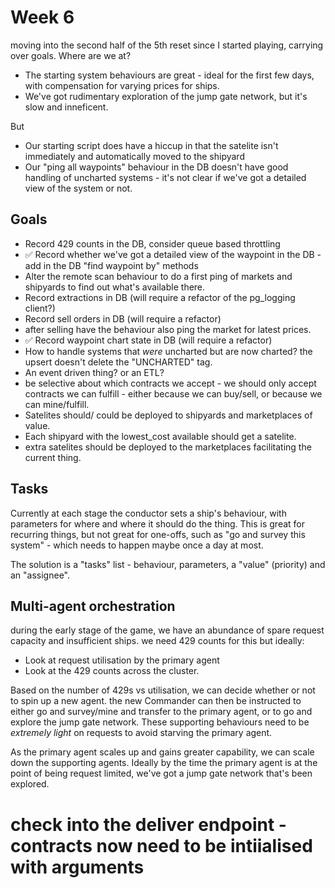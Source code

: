 # Week 6

moving into the second half of the 5th reset since I started playing, carrying over goals.
Where are we at? 
* The starting system behaviours are great - ideal for the first few days, with compensation for varying prices for ships.
* We've got rudimentary exploration of the jump gate network, but it's slow and inneficent.

But
* Our starting script does have a hiccup in that the satelite isn't immediately and automatically moved to the shipyard
* Our "ping all waypoints" behaviour in the DB doesn't have good handling of uncharted systems - it's not clear if we've got a detailed view of the system or not.

## Goals

* Record 429 counts in the DB, consider queue based throttling 
* ✅ Record whether we've got a detailed view of the waypoint in the DB - add in the DB "find waypoint by" methods
* Alter the remote scan behaviour to do a first ping of markets and shipyards to find out what's available there.
* Record extractions in DB (will require a refactor of the pg_logging client?)
* Record sell orders in DB (will require a refactor)
 * after selling have the behaviour also ping the market for latest prices.
* ✅ Record waypoint chart state in DB (will require a refactor)
 * How to handle systems that _were_ uncharted but are now charted? the upsert doesn't delete the "UNCHARTED" tag. 
 * An event driven thing? or an ETL?
* be selective about which contracts we accept - we should only accept contracts we can fulfill - either because we can buy/sell, or because we can mine/fulfill.
* Satelites should/ could be deployed to shipyards and marketplaces of value.
 * Each shipyard with the lowest_cost available should get a satelite.
 * extra satelites should be deployed to the marketplaces facilitating the current thing.
## Tasks

Currently at each stage the conductor sets a ship's behaviour, with parameters for where and where it should do the thing.
This is great for recurring things, but not great for one-offs, such as "go and survey this system" - which needs to happen maybe once a day at most.

The solution is a "tasks" list - behaviour, parameters, a "value" (priority) and an "assignee". 


## Multi-agent orchestration

during the early stage of the game, we have an abundance of spare request capacity and insufficient ships.
we need 429 counts for this but ideally:

* Look at request utilisation by the primary agent
* Look at the 429 counts across the cluster.

Based on the number of 429s vs utilisation, we can decide whether or not to spin up a new agent.
the new Commander can then be instructed to either go and survey/mine and transfer to the primary agent, or to go and explore the jump gate network. 
These supporting behaviours need to be _extremely light_ on requests to avoid starving the primary agent.

As the primary agent scales up and gains greater capability, we can scale down the supporting agents.
Ideally by the time the primary agent is at the point of being request limited, we've got a jump gate network that's been explored.

# check into the deliver endpoint - contracts now need to be intiialised with arguments